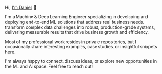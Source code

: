 Hi, [I'm Daniel](https://www.linkedin.com/in/daniel-tubiana-196921168/)! 👋

I'm a Machine & Deep Learning Engineer specializing in developing and deploying end-to-end ML solutions that address real business needs. 
I transform complex data challenges into robust, production-grade systems, delivering measurable results that drive business growth and efficiency. 

Most of my professional work resides in private repositories, but I occasionally share interesting examples, case studies, or insightful snippets here.

I'm always happy to connect, discuss ideas, or explore new opportunities in the ML and AI space. Feel free to reach out!

